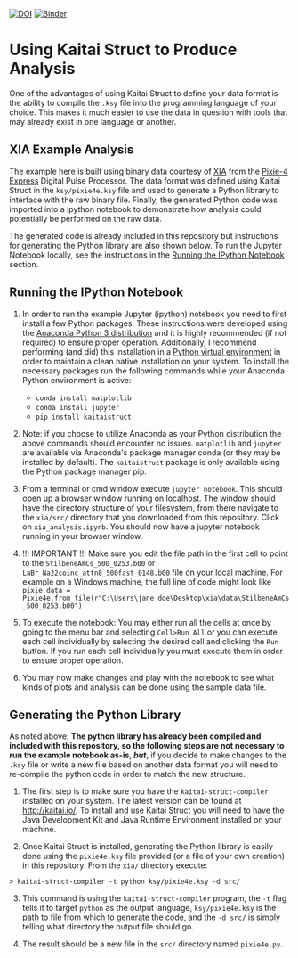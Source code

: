 [![DOI](https://zenodo.org/badge/154384390.svg)](https://zenodo.org/badge/latestdoi/154384390)
[![Binder](https://mybinder.org/badge_logo.svg)](https://mybinder.org/v2/gh/det-lab/xia/awkward-array)

# Using Kaitai Struct to Produce Analysis

One of the advantages of using Kaitai Struct to define your data format is the ability to compile the `.ksy` file into the programming language of your choice. This makes it much easier to use the data in question with tools that may already exist in one language or another.

## XIA Example Analysis

The example here is built using binary data courtesy of [XIA](https://www.xia.com/) from the [Pixie-4 Express](https://www.xia.com/dgf_pixie-4e.html) Digital Pulse Processor. The data format was defined using Kaitai Struct in the `ksy/pixie4e.ksy` file and used to generate a Python library to interface with the raw binary file. Finally, the generated Python code was imported into a ipython notebook to demonstrate how analysis could potentially be performed on the raw data. 

The generated code is already included in this repository but instructions for generating the Python library are also shown below. To run the Jupyter Notebook locally, see the instructions in the [Running the IPython Notebook](#running-the-ipython-notebook) section.


## Running the IPython Notebook

1. In order to run the example Jupyter (ipython) notebook you need to first install a few Python packages. These instructions were developed using the [Anaconda Python 3 distribution](https://www.anaconda.com/download/) and it is highly recommended (if not required) to ensure proper operation. Additionally, I recommend performing (and did) this installation in a [Python virtual environment](https://conda.io/docs/user-guide/tasks/manage-environments.html) in order to maintain a clean native installation on your system. To install the necessary packages run the following commands while your Anaconda Python environment is active:

    * `conda install matplotlib`
    * `conda install jupyter`
    * `pip install kaitaistruct`

2. Note: if you choose to utilize Anaconda as your Python distribution the above commands should encounter no issues. `matplotlib` and `jupyter` are available via Anaconda's package manager conda (or they may be installed by default). The `kaitaistruct` package is only available using the Python package manager pip.

3. From a terminal or cmd window execute `jupyter notebook`. This should open up a browser window running on localhost. The window should have the directory structure of your filesystem, from there navigate to the `xia/src/` directory that you downloaded from this repository. Click on `xia_analysis.ipynb`. You should now have a jupyter notebook running in your browser window.

4. !!! IMPORTANT !!! Make sure you edit the file path in the first cell to point to the `StilbeneAmCs_500_0253.b00` or `LaBr_Na22coinc_attn8_500fast_0148.b00` file on your local machine. For example on a Windows machine, the full line of code might look like `pixie_data = Pixie4e.from_file(r"C:\Users\jane_doe\Desktop\xia\data\StilbeneAmCs_500_0253.b00")`

5. To execute the notebook: You may either run all the cells at once by going to the menu bar and selecting `Cell>Run All` or you can execute each cell individually by selecting the desired cell and clicking the `Run` button. If you run each cell individually you must execute them in order to ensure proper operation.

6. You may now make changes and play with the notebook to see what kinds of plots and analysis can be done using the sample data file.

## Generating the Python Library

As noted above: **The python library has already been compiled and included with this repository, so the following steps are not necessary to run the example notebook as-is**, **_but_**, if you decide to make changes to the `.ksy` file or write a new file based on another data format you will need to re-compile the python code in order to match the new structure.

1. The first step is to make sure you have the `kaitai-struct-compiler` installed on your system. The latest version can be found at http://kaitai.io/. To install and use Kaitai Struct you will need to have the Java Development Kit and Java Runtime Environment installed on your machine.

2. Once Kaitai Struct is installed, generating the Python library is easily done using the `pixie4e.ksy` file provided (or a file of your own creation) in this repository. From the `xia/` directory execute:

```
> kaitai-struct-compiler -t python ksy/pixie4e.ksy -d src/
```

3. This command is using the `kaitai-struct-compiler` program, the `-t` flag tells it to target `python` as the output language, `ksy/pixie4e.ksy` is the path to file from which to generate the code, and the `-d src/` is simply telling what directory the output file should go. 

4. The result should be a new file in the `src/` directory named `pixie4e.py`.
